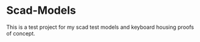 # Scad-Models
This is a test project for my scad test models and keyboard housing proofs of concept.
